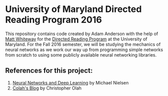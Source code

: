 <h1>University of Maryland Directed Reading Program 2016</h1>
  This repository contains code created by Adam Anderson with the help of <a href="http://themattinthehatt.github.io/">Matt Whiteway</a> for the <a href="http://drp.math.umd.edu/">Directed Reading Program</a> at the University of Maryland. For the Fall 2016 semester, we will be studying the mechanics of neural networks as we work our way up from programming simple networks from scratch to using some publicly available neural networking libraries.
  
<h2>References for this project:</h2>
<ol>
  <li><a href="http://neuralnetworksanddeeplearning.com/index.html">Neural Networks and Deep Learning</a> by Michael Nielsen</li>
  <li><a href="http://colah.github.io/about.html">Colah's Blog</a> by Christopher Olah</li>
</ol>
